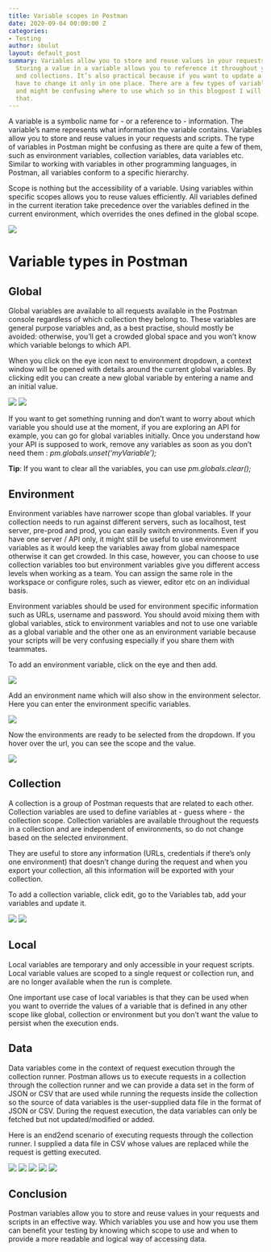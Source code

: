 ```yaml
---
title: Variable scopes in Postman
date: 2020-09-04 00:00:00 Z
categories:
- Testing
author: sbulut
layout: default_post
summary: Variables allow you to store and reuse values in your requests and scripts.
  Storing a value in a variable allows you to reference it throughout your environments
  and collections. It’s also practical because if you want to update a value, you
  have to change it only in one place. There are a few types of variables in Postman
  and might be confusing where to use which so in this blogpost I will try to explain
  that.
---
```


A variable is a symbolic name for - or a reference to - information. The variable’s name represents what information the variable contains. Variables allow you to store and reuse values in your requests and scripts. The type of variables in Postman might be confusing as there are quite a few of them, such as environment variables, collection variables, data variables etc. Similar to working with variables in other programming languages, in Postman, all variables conform to a specific hierarchy. 

Scope is nothing but the accessibility of a variable. Using variables within specific scopes allows you to reuse values efficiently. All variables defined in the current iteration take precedence over the variables defined in the current environment, which overrides the ones defined in the global scope.

<img src='{{ site.github.url }}/sbulut/assets/2020-09-02-variableScopes/1.png' />

# Variable types in Postman

## Global

Global variables are available to all requests available in the Postman console regardless of which collection they belong to. These variables are general purpose variables and, as a best practise, should mostly be avoided: otherwise, you’ll get a crowded global space and you won’t know which variable belongs to which API.

When you click on the eye icon next to environment dropdown, a context window will be opened with details around the current global variables. By clicking edit you can create a new global variable by entering a name and an initial value.

<img src='{{ site.github.url }}/sbulut/assets/2020-09-02-variableScopes/2.png' />

<img src='{{ site.github.url }}/sbulut/assets/2020-09-02-variableScopes/3.png' />

If you want to get something running and don’t want to worry about which variable you should use at the moment, if you are exploring an API for example, you can go for global variables initially. Once you understand how your API is supposed to work, remove any variables as soon as you don’t need them : *pm.globals.unset(‘myVariable’);*

**Tip**: If you want to clear all the variables, you can use *pm.globals.clear();*

## Environment

Environment variables have narrower scope than global variables. If your collection needs to run against different servers, such as localhost, test server, pre-prod and prod, you can easily switch environments. Even if you have one server / API only, it might still be useful to use environment variables as it would keep the variables away from global namespace otherwise it can get crowded. In this case, however, you can choose to use collection variables too but environment variables give you different access levels when working as a team. You can assign the same role in the workspace or configure roles, such as viewer, editor etc on an individual basis.

Environment variables should be used for environment specific information such as URLs, username and password. You should avoid mixing them with global variables, stick to environment variables and not to use one variable as a global variable and the other one as an environment variable because your scripts will be very confusing especially if you share them with teammates.

To add an environment variable, click on the eye and then add.

<img src='{{ site.github.url }}/sbulut/assets/2020-09-02-variableScopes/4.png' />

Add an environment name which will also show in the environment selector. Here you can enter the environment specific variables.

<img src='{{ site.github.url }}/sbulut/assets/2020-09-02-variableScopes/5.png' />

Now the environments are ready to be selected from the dropdown. If you hover over the url, you can see the scope and the value.

<img src='{{ site.github.url }}/sbulut/assets/2020-09-02-variableScopes/6.png' />

## Collection

A collection is a group of Postman requests that are related to each other. Collection variables are used to define variables at - guess where - the collection scope. Collection variables are available throughout the requests in a collection and are independent of environments, so do not change based on the selected environment.

They are useful to store any information (URLs, credentials if there’s only one environment) that doesn’t change during the request and when you export your collection, all this information will be exported with your collection.

To add a collection variable, click edit, go to the Variables tab, add your variables and update it.

<img src='{{ site.github.url }}/sbulut/assets/2020-09-02-variableScopes/7.png' />

<img src='{{ site.github.url }}/sbulut/assets/2020-09-02-variableScopes/8.png' />

## Local

Local variables are temporary and only accessible in your request scripts. Local variable values are scoped to a single request or collection run, and are no longer available when the run is complete.

One important use case of local variables is that they can be used when you want to override the values of a variable that is defined in any other scope like global, collection or environment but you don’t want the value to persist when the execution ends.

## Data

Data variables come in the context of request execution through the collection runner. Postman allows us to execute requests in a collection through the collection runner and we can provide a data set in the form of JSON or CSV that are used while running the requests inside the collection so the source of data variables is the user-supplied data file in the format of JSON or CSV. During the request execution, the data variables can only be fetched but not updated/modified or added.

Here is an end2end scenario of executing requests through the collection runner. I supplied a data file in CSV whose values are replaced while the request is getting executed.

<img src='{{ site.github.url }}/sbulut/assets/2020-09-02-variableScopes/9.png' />

<img src='{{ site.github.url }}/sbulut/assets/2020-09-02-variableScopes/10.png' />

<img src='{{ site.github.url }}/sbulut/assets/2020-09-02-variableScopes/11.png' />

<img src='{{ site.github.url }}/sbulut/assets/2020-09-02-variableScopes/12.png' />

<img src='{{ site.github.url }}/sbulut/assets/2020-09-02-variableScopes/13.png' />

## Conclusion

Postman variables allow you to store and reuse values in your requests and scripts in an effective way. Which variables you use and how you use them can benefit your testing by knowing which scope to use and when to provide a more readable and logical way of accessing data.
